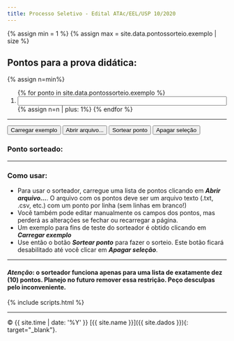 ```yaml
---
title: Processo Seletivo - Edital ATAc/EEL/USP 10/2020
---
```


{% assign min = 1 %}
{% assign max = site.data.pontossorteio.exemplo | size %}

## Pontos para a prova didática:

<div class="form__group field">
{% assign n=min%}
<ol>
{% for ponto in site.data.pontossorteio.exemplo %}
<li><input class="form__field" id='{{n}}' type="text" style="width:100%"></li>
{% assign n=n | plus: 1%}
{% endfor %}
</ol>
</div>


---

<input type="file" id="pontosfile" hidden />
<button type="button" id='exemplo' class='btn' onclick="carrega_exemplo()">Carregar exemplo</button>
<!-- <button type="button" id='oficial' class='btn' onclick="carrega_oficial()">Carregar pontos</button> -->
<input type="button" id='abrir' class='btn' onclick="abrir()" value="Abrir arquivo...">
<button type="button" id='sorteio' class='btn' onclick="document.getElementById('pontosorteado').innerHTML = sorteia({{min}}, {{max}})">Sortear ponto</button>
<button type="button" id='apagar' class='btn' onclick="resetstyle()">Apagar seleção</button>

### Ponto sorteado: <span class="badge" id="pontosorteado"></span>

---

### Como usar:

* Para usar o sorteador, carregue uma lista de pontos clicando em **_Abrir arquivo..._**. O arquivo com os pontos deve ser um arquivo texto (.txt, .csv, etc.) com um ponto por linha (sem linhas em branco!)
* Você também pode editar manualmente os campos dos pontos, mas perderá as alterações se fechar ou recarregar a página.
* Um exemplo para fins de teste do sorteador é obtido clicando em _**Carregar exemplo**_
* Use então o botão _**Sortear ponto**_ para fazer o sorteio. Este botão ficará desabilitado até você clicar em _**Apagar seleção**_.

---

#### _Atenção_: o sorteador funciona apenas para uma lista de exatamente dez (10) pontos. Planejo no futuro remover essa restrição. Peço desculpas pelo inconveniente.

{% include scripts.html %}

---

© {{ site.time | date: '%Y' }} [{{ site.name }}]({{ site.dados }}){: target="_blank"}.
